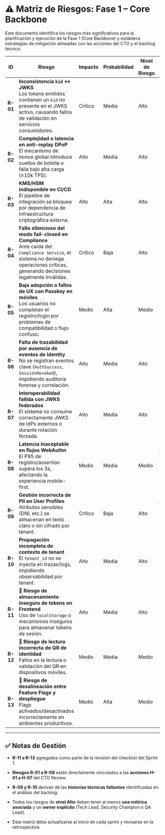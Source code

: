 # ⚠️ Matriz de Riesgos: Fase 1 – Core Backbone
Este documento identifica los riesgos más significativos para la planificación y ejecución de la Fase 1 (Core Backbone) y establece estrategias de mitigación alineadas con las acciones del CTO y el backlog técnico.

| ID | Riesgo | Impacto | Probabilidad | Nivel de Riesgo | Estrategia de Mitigación |
|----|--------|---------|--------------|------------------|----------------------------|
| **R-01** | **Inconsistencia `kid` ↔ JWKS**<br>Los tokens emitidos contienen un `kid` no presente en el JWKS activo, causando fallos de validación en servicios consumidores. | Crítico | Media | Alto | • Implementar **CI check automático** (H-06) que valide que todo token emitido tiene `kid` en JWKS.<br>• Alertar en tiempo real si `kid_mismatch_detected_total > 0`.<br>• Usar **rollover de 7 días** y TTL ≤1h en caché JWKS. |
| **R-02** | **Complejidad o latencia en anti-replay DPoP**<br>El mecanismo de nonce global introduce cuellos de botella o falla bajo alta carga (≥10k TPS). | Alto | Media | Alto | • Implementar **Redis regional con TTL ≤60s** y operación `SETNX` (H-04).<br>• **Evitar sincronización cross-región** en Fase 1.<br>• Ejecutar **perfil de carga sintético** (10k TPS) como parte de QA. |
| **R-03** | **KMS/HSM indisponible en CI/CD**<br>El pipeline de integración se bloquea por dependencia de infraestructura criptográfica externa. | Alto | Alta | Alto | • Implementar **modo mock KMS en CI** (H-05) con claves efímeras.<br>• Usar **feature flags** para habilitar KMS real solo en staging/prod.<br>• Documentar en `team_roles.md` al **Security Champion** como responsable. |
| **R-04** | **Fallo silencioso del modo fail-closed en Compliance**<br>Ante caída del `Compliance Service`, el sistema no deniega operaciones críticas, generando decisiones legalmente inválidas. | Crítico | Baja | Alto | • Ejecutar **chaos test específico** (H-02): matar pod Compliance → verificar 403 + log WORM.<br>• Exponer métrica `compliance_fail_closed_trigger_count`.<br>• Validar en PR que el circuit breaker está configurado (3 fallos → open → 30s timeout). |
| **R-05** | **Baja adopción o fallos de UX con Passkey en móviles**<br>Los usuarios no completan el registro/login por problemas de compatibilidad o flujo confuso. | Medio | Alta | Medio | • Realizar **pruebas de usabilidad con usuarios reales** en iOS/Android (H-06).<br>• Registrar tasas de éxito y tiempos por plataforma.<br>• Ofrecer **flujo de recuperación claro** (TOTP como fallback temporal). |
| **R-06** | **Falta de trazabilidad por ausencia de eventos de Identity**<br>No se registran eventos clave (`AuthSuccess`, `SessionRevoked`), impidiendo auditoría forense y correlación. | Alto | Media | Alto | • Publicar eventos en **Schema Registry** con contratos versionados (H-07).<br>• Validar en CI que los esquemas están registrados.<br>• Incluir `tenant_id` y `user_role` en atributos del evento. |
| **R-07** | **Interoperabilidad fallida con JWKS federados**<br>El sistema no consume correctamente JWKS de IdPs externos o durante rotación forzada. | Alto | Media | Alto | • Desarrollar **suite de pruebas de interoperabilidad** (H-01) con JWKS simulado.<br>• Validar rollover de 7 días y caché TTL ≤5m.<br>• Exponer métrica `jwks_interop_rollover_success_rate`. |
| **R-08** | **Latencia inaceptable en flujos WebAuthn**<br>El P95 de registro/assertion supera los 3s, afectando la experiencia mobile-first. | Medio | Media | Medio | • Medir y reportar `webauthn_registration_latency_p95` y `webauthn_assertion_latency_p95` por plataforma (H-03).<br>• Establecer SLOs diferenciados por iOS/Android/Web.<br>• Optimizar con **pre-generación de claves** y caché local. |
| **R-09** | **Gestión incorrecta de PII en User Profiles**<br>Atributos sensibles (DNI, etc.) se almacenan en texto claro o sin cifrado por tenant. | Crítico | Baja | Alto | • Aplicar **cifrado con clave KMS por tenant** (UP-10).<br>• Revisar código por **Security Champion** en cada PR que toque PII.<br>• Validar con escáneres estáticos (Snyk, SonarQube). |
| **R-10** | **Propagación incompleta de contexto de tenant**<br>El `tenant_id` no se inyecta en trazas/logs, impidiendo observabilidad por tenant. | Alto | Media | Alto | • Implementar **interceptor centralizado** que enriquezca contexto OTel (PLT-03).<br>• Validar en CI que todos los spans incluyen `tenant_id` y `condominium_id`.<br>• Incluir en **dashboard de métricas** por tenant. |
| **R-11** | **🔐 Riesgo de almacenamiento inseguro de tokens en Frontend**<br>Uso de `localStorage` o mecanismos inseguros para almacenar tokens de sesión. | Alto | Media | Alto | • Prohibir `localStorage` para tokens (ya incluido en checklist).<br>• Usar cookies HTTPOnly o almacenamiento seguro vía BFF.<br>• Validar en QA y en revisiones de seguridad. |
| **R-12** | **📱 Riesgo de lectura incorrecta de QR de identidad**<br>Fallos en la lectura o validación del QR en dispositivos móviles. | Medio | Media | Medio | • Validar TTL de 300s y `kid` en COSE/JWS.<br>• Pruebas E2E en Mobile para lectura y validación.<br>• Métrica: `qr_identity_validation_error_rate`. |
| **R-13** | **🧩 Riesgo de desalineación entre Feature Flags y despliegue**<br>Flags activados/desactivados incorrectamente en ambientes productivos. | Medio | Alta | Medio | • Validar flags en CI/CD antes de cada despliegue.<br>• Documentar en `feature_flags.md`.<br>• Métrica: `feature_flag_mismatch_detected_total`. |

---

## ✅ Notas de Gestión
- **R-11 a R-13** agregados como parte de la revisión del checklist del Sprint 1.

- **Riesgos R-01 a R-08** están directamente vinculados a las **acciones H-01 a H-07** del CTO Review.
- **R-09 y R-10** derivan de las **historias técnicas faltantes** identificadas en el análisis del backlog.
- Todos los riesgos de **nivel Alto** deben tener al menos **una métrica asociada** y un **owner explícito** (Tech Lead, Security Champion o QA Lead).
- Esta matriz debe actualizarse al inicio de cada sprint y revisarse en la retrospectiva.

